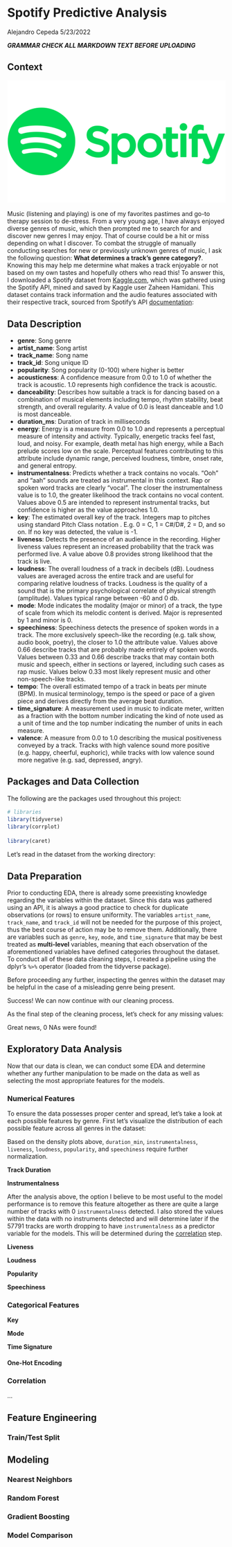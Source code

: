 Spotify Predictive Analysis
================
Alejandro Cepeda
5/23/2022

***GRAMMAR CHECK ALL MARKDOWN TEXT BEFORE UPLOADING***

## Context

![](spotify-logo.png)

Music (listening and playing) is one of my favorites pastimes and go-to
therapy session to de-stress. From a very young age, I have always
enjoyed diverse genres of music, which then prompted me to search for
and discover new genres I may enjoy. That of course could be a hit or
miss depending on what I discover. To combat the struggle of manually
conducting searches for new or previously unknown genres of music, I ask
the following question: **What determines a track’s genre category?**.
Knowing this may help me determine what makes a track enjoyable or not
based on my own tastes and hopefully others who read this! To answer
this, I downloaded a Spotify dataset from
[Kaggle.com](https://www.kaggle.com/datasets/zaheenhamidani/ultimate-spotify-tracks-db),
which was gathered using the Spotify API, mined and saved by Kaggle user
Zaheen Hamidani. This dataset contains track information and the audio
features associated with their respective track, sourced from Spotify’s
API
[documentation](https://developer.spotify.com/documentation/web-api/reference/#/operations/get-audio-features):

## Data Description

-   **genre**: Song genre
-   **artist_name**: Song artist
-   **track_name**: Song name
-   **track_id**: Song unique ID
-   **popularity**: Song popularity (0-100) where higher is better
-   **acousticness**: A confidence measure from 0.0 to 1.0 of whether
    the track is acoustic. 1.0 represents high confidence the track is
    acoustic.
-   **danceability**: Describes how suitable a track is for dancing
    based on a combination of musical elements including tempo, rhythm
    stability, beat strength, and overall regularity. A value of 0.0 is
    least danceable and 1.0 is most danceable.
-   **duration_ms**: Duration of track in milliseconds
-   **energy**: Energy is a measure from 0.0 to 1.0 and represents a
    perceptual measure of intensity and activity. Typically, energetic
    tracks feel fast, loud, and noisy. For example, death metal has high
    energy, while a Bach prelude scores low on the scale. Perceptual
    features contributing to this attribute include dynamic range,
    perceived loudness, timbre, onset rate, and general entropy.
-   **instrumentalness**: Predicts whether a track contains no vocals.
    “Ooh” and “aah” sounds are treated as instrumental in this context.
    Rap or spoken word tracks are clearly “vocal”. The closer the
    instrumentalness value is to 1.0, the greater likelihood the track
    contains no vocal content. Values above 0.5 are intended to
    represent instrumental tracks, but confidence is higher as the value
    approaches 1.0.
-   **key**: The estimated overall key of the track. Integers map to
    pitches using standard Pitch Class notation . E.g. 0 = C, 1 = C#/D#,
    2 = D, and so on. If no key was detected, the value is -1.
-   **liveness**: Detects the presence of an audience in the recording.
    Higher liveness values represent an increased probability that the
    track was performed live. A value above 0.8 provides strong
    likelihood that the track is live.
-   **loudness**: The overall loudness of a track in decibels (dB).
    Loudness values are averaged across the entire track and are useful
    for comparing relative loudness of tracks. Loudness is the quality
    of a sound that is the primary psychological correlate of physical
    strength (amplitude). Values typical range between -60 and 0 db.
-   **mode**: Mode indicates the modality (major or minor) of a track,
    the type of scale from which its melodic content is derived. Major
    is represented by 1 and minor is 0.
-   **speechiness**: Speechiness detects the presence of spoken words in
    a track. The more exclusively speech-like the recording (e.g. talk
    show, audio book, poetry), the closer to 1.0 the attribute value.
    Values above 0.66 describe tracks that are probably made entirely of
    spoken words. Values between 0.33 and 0.66 describe tracks that may
    contain both music and speech, either in sections or layered,
    including such cases as rap music. Values below 0.33 most likely
    represent music and other non-speech-like tracks.
-   **tempo**: The overall estimated tempo of a track in beats per
    minute (BPM). In musical terminology, tempo is the speed or pace of
    a given piece and derives directly from the average beat duration.
-   **time_signature**: A measurement used in music to indicate meter,
    written as a fraction with the bottom number indicating the kind of
    note used as a unit of time and the top number indicating the number
    of units in each measure.
-   **valence**: A measure from 0.0 to 1.0 describing the musical
    positiveness conveyed by a track. Tracks with high valence sound
    more positive (e.g. happy, cheerful, euphoric), while tracks with
    low valence sound more negative (e.g. sad, depressed, angry).

## Packages and Data Collection

The following are the packages used throughout this project:

``` r
# libraries
library(tidyverse)
library(corrplot)

library(caret)
```

Let’s read in the dataset from the working directory:

## Data Preparation

Prior to conducting EDA, there is already some preexisting knowledge
regarding the variables within the dataset. Since this data was gathered
using an API, it is always a good practice to check for duplicate
observations (or rows) to ensure uniformity. The variables
`artist_name`, `track_name`, and `track_id` will not be needed for the
purpose of this project, thus the best course of action may be to remove
them. Additionally, there are variables such as `genre`, `key`, `mode`,
and `time_signature` that may be best treated as **multi-level**
variables, meaning that each observation of the aforementioned variables
have defined categories throughout the dataset. To conduct all of these
data cleaning steps, I created a pipeline using the dplyr’s `%>%`
operator (loaded from the tidyverse package).

Before proceeding any further, inspecting the genres within the dataset
may be helpful in the case of a misleading genre being present.

Success! We can now continue with our cleaning process.

As the final step of the cleaning process, let’s check for any missing
values:

Great news, 0 NAs were found!

## Exploratory Data Analysis

Now that our data is clean, we can conduct some EDA and determine
whether any further manipulation to be made on the data as well as
selecting the most appropriate features for the models.

### Numerical Features

To ensure the data possesses proper center and spread, let’s take a look
at each possible features by genre. First let’s visualize the
distribution of each possible feature across all genres in the dataset:

Based on the density plots above, `duration_min`, `instrumentalness`,
`liveness`, `loudness`, `popularity`, and `speechiness` require further
normalization.

**Track Duration**

**Instrumentalness**

After the analysis above, the option I believe to be most useful to the
model performance is to remove this feature altogether as there are
quite a large number of tracks with 0 `instrumentalness` detected. I
also stored the values within the data with no instruments detected and
will determine later if the 57791 tracks are worth dropping to have
`instrumentalness` as a predictor variable for the models. This will be
determined during the [correlation](#correlation) step.

**Liveness**

**Loudness**

**Popularity**

**Speechiness**

### Categorical Features

**Key**

**Mode**

**Time Signature**

#### One-Hot Encoding

### Correlation

…

## Feature Engineering

### Train/Test Split

## Modeling

### Nearest Neighbors

### Random Forest

### Gradient Boosting

### Model Comparison

